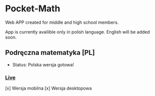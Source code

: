 # Pocket-Math
Web APP created for middle and high school members.

App is currently availible only in polish language. English will be added soon.

## Podręczna matematyka [PL]

* Status: Polska wersja gotowa!
### [Live](https://n3rsti.github.io/Pocket-Math/)

[x] Wersja mobilna
[x] Wersja desktopowa
